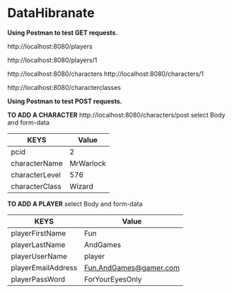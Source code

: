 # DataHibranate

**Using Postman to test GET requests.**


http://localhost:8080/players   


http://localhost:8080/players/1



http://localhost:8080/characters
http://localhost:8080/characters/1

http://localhost:8080/characterclasses


**Using Postman to test POST requests.**

**TO ADD A CHARACTER**
http://localhost:8080/characters/post
select Body and form-data

|**KEYS**         |**Value**  |
|---------------- |---------- |
|pcid			        |2          |
|characterName		|MrWarlock  |
|characterLevel	  |576        |
|characterClass	  |Wizard     |


**TO ADD A PLAYER**
select Body and form-data

**KEYS**          |**Value**
----------------- |----------
playerFirstName	  | Fun
playerLastName	  | AndGames
playerUserName	  |	player
playerEmailAddress|	Fun.AndGames@gamer.com
playerPassWord		| ForYourEyesOnly


